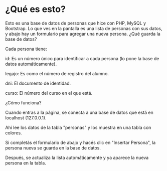 # ¿Qué es esto?

Esto es una base de datos de personas que hice con PHP, MySQL y Bootstrap. Lo que ves en la pantalla es una lista de personas con sus datos, y abajo hay un formulario para agregar una nueva persona.
¿Qué guarda la base de datos?

Cada persona tiene:

id: Es un número único para identificar a cada persona (lo pone la base de datos automáticamente).

legajo: Es como el número de registro del alumno.

dni: El documento de identidad.

curso: El número del curso en el que está.

¿Cómo funciona?

Cuando entras a la página, se conecta a una base de datos que está en localhost (127.0.0.1).

Ahí lee los datos de la tabla "personas" y los muestra en una tabla con colores.

Si completás el formulario de abajo y hacés clic en "Insertar Persona", la persona nueva se guarda en la base de datos.

Después, se actualiza la lista automáticamente y ya aparece la nueva persona en la tabla.

